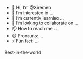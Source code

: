 - 👋 Hi, I’m @Xiremen
- 👀 I’m interested in ...
- 🌱 I’m currently learning ...
- 💞️ I’m looking to collaborate on ...
- 📫 How to reach me ...
- 😄 Pronouns: ...
- ⚡ Fun fact: ...

<!---
Xiremen/Xiremen is a ✨ special ✨ repository because its `README.md` (this file) appears on your GitHub profile.
You can click the Preview link to take a look at your changes.
--->
Best-in-the-world
